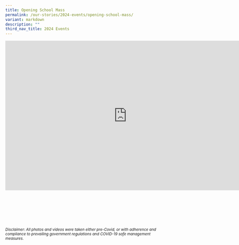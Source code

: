 ```yaml
---
title: Opening School Mass
permalink: /our-stories/2024-events/opening-school-mass/
variant: markdown
description: ""
third_nav_title: 2024 Events
---
```

<iframe allowfullscreen="true" height="469" width="760" frameborder="0" src="https://docs.google.com/presentation/d/e/2PACX-1vRJEdpB9y_h7xloq_nbgcM-DwIOQhEKtAGR2FX3LyTXneRpZD2G7INOxGxCsuN5jQef-cy28k6HEeEO/embed?start=true&amp;loop=true&amp;delayms=3000"></iframe>


<br><br><br><br><br><br>
<sup>_Disclaimer: All photos and videos were taken either pre-Covid, or with adherence and compliance to prevailing government regulations and COVID-19 safe management measures._</sup>